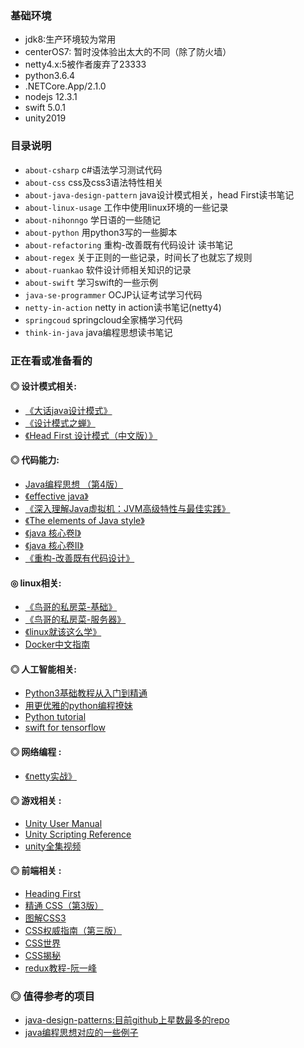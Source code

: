 ### 基础环境
- jdk8:生产环境较为常用
- centerOS7: 暂时没体验出太大的不同（除了防火墙）
- netty4.x:5被作者废弃了23333
- python3.6.4
- .NETCore.App/2.1.0
- nodejs 12.3.1
- swift 5.0.1
- unity2019


### 目录说明
- `about-csharp` c#语法学习测试代码
- `about-css` css及css3语法特性相关
- `about-java-design-pattern` java设计模式相关，head First读书笔记
- `about-linux-usage` 工作中使用linux环境的一些记录
- `about-nihonngo` 学日语的一些随记
- `about-python` 用python3写的一些脚本
- `about-refactoring`  重构-改善既有代码设计 读书笔记
- `about-regex` 关于正则的一些记录，时间长了也就忘了规则
- `about-ruankao` 软件设计师相关知识的记录
- `about-swift` 学习swift的一些示例
- `java-se-programmer` OCJP认证考试学习代码
- `netty-in-action` netty in action读书笔记(netty4)
- `springcoud` springcloud全家桶学习代码
- `think-in-java` java编程思想读书笔记


### 正在看或准备看的  

#### ◎ 设计模式相关:    
- [《大话java设计模式》](https://book.douban.com/subject/2334288/)
- [《设计模式之蝉》](https://book.douban.com/subject/4260618/)
- [《Head First 设计模式（中文版）》](https://book.douban.com/subject/2243615/)

#### ◎ 代码能力:   
- [Java编程思想 （第4版）](https://book.douban.com/subject/2130190/)
- [《effective java》](https://book.douban.com/subject/3360807/)
- [《深入理解Java虚拟机：JVM高级特性与最佳实践》](https://book.douban.com/subject/24722612/)
- [《The elements of Java style》](https://book.douban.com/subject/1250516/)
- [《java 核心卷I》](https://book.douban.com/subject/3146174/)
- [《java 核心卷II》](https://book.douban.com/subject/3360866/)      
- [《重构-改善既有代码设计》](https://book.douban.com/subject/1229923/)

#### ◎ linux相关:
- [《鸟哥的私房菜-基础》](https://book.douban.com/subject/4889838/)
- [《鸟哥的私房菜-服务器》](https://book.douban.com/subject/2338464/)
- [《linux就该这么学》](https://book.douban.com/subject/27198046/)
- [Docker中文指南](https://www.kancloud.cn/thinkphp/docker-guide)

#### ◎ 人工智能相关:
- [Python3基础教程从入门到精通](https://www.bilibili.com/video/av14886455/)
- [用更优雅的python编程撩妹](https://www.bilibili.com/video/av17225258)
- [Python tutorial](http://www.pythondoc.com/pythontutorial3/introduction.html)
- [swift for tensorflow](https://github.com/tensorflow/swift)

#### ◎ 网络编程 :
- [《netty实战》](https://book.douban.com/subject/27038538/)      


#### ◎ 游戏相关 :
- [Unity User Manual](https://docs.unity3d.com)      
- [Unity Scripting Reference](https://docs.unity3d.com/ScriptReference/index.html)      
- [unity全集视频](https://www.bilibili.com/video/av33682065)      



#### ◎ 前端相关 :
- [Heading First](https://book.douban.com/subject/3040870/)   
- [精通 CSS（第3版）](https://book.douban.com/subject/30450258/)   
- [图解CSS3](https://book.douban.com/subject/25920727/)   
- [CSS权威指南（第三版）](https://book.douban.com/subject/2308234/)   
- [CSS世界](https://book.douban.com/subject/27615777/)   
- [CSS揭秘](https://book.douban.com/subject/26745943/)   
- [redux教程-阮一峰](https://www.kancloud.cn/physihan/redux)   

### ◎ 值得参考的项目
- [java-design-patterns:目前github上星数最多的repo](https://github.com/iluwatar/java-design-patterns)
- [java编程思想对应的一些例子](https://github.com/niushuai/thinking_in_java)
